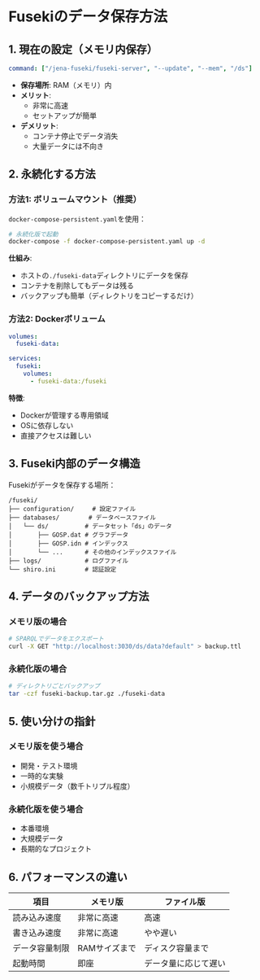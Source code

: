 # Fusekiのデータ保存方法

## 1. 現在の設定（メモリ内保存）

```yaml
command: ["/jena-fuseki/fuseki-server", "--update", "--mem", "/ds"]
```

- **保存場所**: RAM（メモリ）内
- **メリット**: 
  - 非常に高速
  - セットアップが簡単
- **デメリット**: 
  - コンテナ停止でデータ消失
  - 大量データには不向き

## 2. 永続化する方法

### 方法1: ボリュームマウント（推奨）

`docker-compose-persistent.yaml`を使用：

```bash
# 永続化版で起動
docker-compose -f docker-compose-persistent.yaml up -d
```

**仕組み**:
- ホストの`./fuseki-data`ディレクトリにデータを保存
- コンテナを削除してもデータは残る
- バックアップも簡単（ディレクトリをコピーするだけ）

### 方法2: Dockerボリューム

```yaml
volumes:
  fuseki-data:

services:
  fuseki:
    volumes:
      - fuseki-data:/fuseki
```

**特徴**:
- Dockerが管理する専用領域
- OSに依存しない
- 直接アクセスは難しい

## 3. Fuseki内部のデータ構造

Fusekiがデータを保存する場所：

```
/fuseki/
├── configuration/     # 設定ファイル
├── databases/        # データベースファイル
│   └── ds/          # データセット「ds」のデータ
│       ├── GOSP.dat # グラフデータ
│       ├── GOSP.idn # インデックス
│       └── ...      # その他のインデックスファイル
├── logs/            # ログファイル
└── shiro.ini        # 認証設定
```

## 4. データのバックアップ方法

### メモリ版の場合
```bash
# SPARQLでデータをエクスポート
curl -X GET "http://localhost:3030/ds/data?default" > backup.ttl
```

### 永続化版の場合
```bash
# ディレクトリごとバックアップ
tar -czf fuseki-backup.tar.gz ./fuseki-data
```

## 5. 使い分けの指針

### メモリ版を使う場合
- 開発・テスト環境
- 一時的な実験
- 小規模データ（数千トリプル程度）

### 永続化版を使う場合
- 本番環境
- 大規模データ
- 長期的なプロジェクト

## 6. パフォーマンスの違い

| 項目 | メモリ版 | ファイル版 |
|------|---------|-----------|
| 読み込み速度 | 非常に高速 | 高速 |
| 書き込み速度 | 非常に高速 | やや遅い |
| データ容量制限 | RAMサイズまで | ディスク容量まで |
| 起動時間 | 即座 | データ量に応じて遅い |